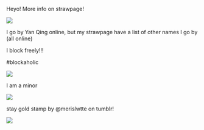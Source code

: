 




Heyo! More info on strawpage!

<img src="https://github.com/user-attachments/assets/061d031a-fcff-4079-bdb4-ca38531300a4" />

I go by Yan Qing online, but my strawpage have a list of other names I go by (all online)


I block freely!!!

#blockaholic

<img src="https://64.media.tumblr.com/a1119b09f2c93b4bb4f88678f4107c0f/3bf9185d18abb95b-43/s250x400/8cd044823220488a42cbf66a32ec4046bed19dde.gifv">


I am a minor

<img src="https://github.com/user-attachments/assets/04bf0715-1cb5-4428-a410-3b59cf8de1da" />


stay gold stamp by @merislwtte on tumblr!


<img src="https://github.com/user-attachments/assets/c8eb7f83-8f15-4be1-9148-e24b73143d22" />

